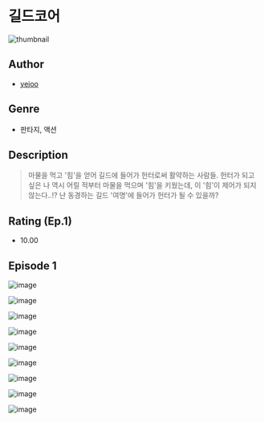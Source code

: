 # 길드코어
![thumbnail](https://image-comic.pstatic.net/user_contents_data/challenge_comic/2023/05/25/319926/upload_3630799811942692913_480x623.jpeg)

## Author
- [yejoo](https://comic.naver.com/artistTitle?id=319926)

## Genre
- 판타지, 액션

## Description
> 마물을 먹고 '힘'을 얻어 길드에 들어가 헌터로써 활약하는 사람들. 헌터가 되고 싶은 나 역시 어릴 적부터 마물을 먹으며 '힘'을 키웠는데, 이 '힘'이 제어가 되지 않는다..!? 난 동경하는 길드 '여명'에 들어가 헌터가 될 수 있을까?


## Rating (Ep.1)
- 10.00

## Episode 1
![image](https://image-comic.pstatic.net/user_contents_data/challenge_comic/2023/05/25/319926/upload_3761129357720106288.jpeg)

![image](https://image-comic.pstatic.net/user_contents_data/challenge_comic/2023/05/25/319926/upload_3834640481115005540.jpeg)

![image](https://image-comic.pstatic.net/user_contents_data/challenge_comic/2023/05/25/319926/upload_4051380816581779814.jpeg)

![image](https://image-comic.pstatic.net/user_contents_data/challenge_comic/2023/05/25/319926/upload_7291387416804484406.jpeg)

![image](https://image-comic.pstatic.net/user_contents_data/challenge_comic/2023/05/25/319926/upload_3978140153136178736.jpeg)

![image](https://image-comic.pstatic.net/user_contents_data/challenge_comic/2023/05/25/319926/upload_3618421721345962289.jpeg)

![image](https://image-comic.pstatic.net/user_contents_data/challenge_comic/2023/05/25/319926/upload_4121415309949351478.jpeg)

![image](https://image-comic.pstatic.net/user_contents_data/challenge_comic/2023/05/25/319926/upload_3906985248779559985.jpeg)

![image](https://image-comic.pstatic.net/user_contents_data/challenge_comic/2023/05/25/319926/upload_3905241242865317733.jpeg)

